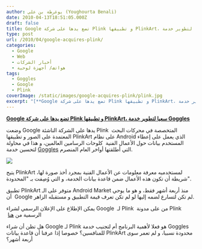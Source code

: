 ```yaml
---
author: يوغرطة بن علي (Youghourta Benali)
date: 2010-04-13T18:51:05.000Z
draft: false
title: Google تضع يدها على شركة Plink و تطبيقها PlinkArt، سعيا لتطوير خدمة Goggles
type: post
url: /2010/04/google-acquires-plink/
categories:
  - Google
  - Web
  - أخبار الشركات
  - هواتف/ أجهزة لوحية
tags:
  - Goggles
  - Google
  - Plink
coverImage: /static/images/google-acquires-plink/plink.jpg
excerpt: "[**Google تضع يدها على شركة Plink و تطبيقها PlinkArt، سعيا لتطوير خدمة Goggles**](https://www.it-scoop.com/2010/04/google-acquires-plink/)\n\nوضعت Google يدها على الشركة الناشئة Plink \_المتخصصة في محركات البحث المعتمدة على الصور و تطبيقها PlinkArt على نظام Android الذي يعمل على إعطاء المستخدم بيانات حول الأعمال"
---
```

[**Google تضع يدها على شركة Plink و تطبيقها PlinkArt، سعيا لتطوير خدمة Goggles**](https://www.it-scoop.com/2010/04/google-acquires-plink/)

وضعت Google يدها على الشركة الناشئة Plink  المتخصصة في محركات البحث المعتمدة على الصور و تطبيقها PlinkArt على نظام Android الذي يعمل على إعطاء المستخدم بيانات حول الأعمال الفنية  كلوحات الرسامين العالمين، و هذا في محاولة لتحسين خدمة [Goggles](../../../../../2009/12/google-%D8%AA%D8%AD%D8%AF%D8%AB-%D8%AB%D9%88%D8%B1%D8%A9-%D9%81%D9%8A-%D9%85%D8%AC%D8%A7%D9%84-%D8%A7%D9%84%D8%A8%D8%AD%D8%AB-%D8%A7%D9%86%D8%B7%D9%84%D8%A7%D9%82%D8%A7-%D9%85%D9%86-%D8%A7%D9%84%D8%B5/) التي أطلقتها أواخر العام المنصرم.

![](/static/images/google-acquires-plink/plink.jpg)

يتيح PlinkArt لمستخدميه معرفة معلومات عن الأعمال الفنية بمجرد أخذ صورة لها، شريطة أن تكون هذه الأعمال ضمن قاعدة بيانات الخدمة، و التي وُصِفت بـ "المحدودة".

تطبيق PlinkArt متوفر على الـ Android Market منذ أربعة أشهر فقط، و هو ما يوحي  أن Google لم تكن لتسارع لضمه إليها لو لم تكن تعرف قيمة التطبيق و مستقبله الزاهر.

يمكن الإطلاع على الإعلان الرسمي لشراء Google  لـ Plink  من على مدونة Plink  الرسمية من [هنا](http://www.plinkart.com/blog/?p=77)

هل تظن أن شراء Google لـ Plink هو فعلا لأهمية البرنامج أم لتجنيب خدمة Goggles للمنافسين؟ خصوصا إذا عرفنا أن قاعدة بيانات PlinkArt محدودة نسبيا، و لم تعمر سوى أربعة أشهر؟

‎
